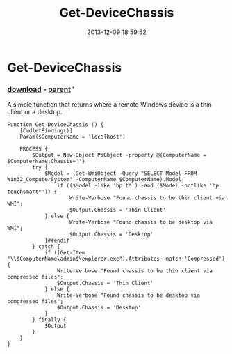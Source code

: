 ﻿---
pid:            4683
parent:         4682
children:       
poster:         Adam Bertram
title:          Get-DeviceChassis
date:           2013-12-09 18:59:52
format:         posh
---

# Get-DeviceChassis

### [download](4683.ps1) - [parent](4682.md)"

A simple function that returns where a remote Windows device is a thin client or a desktop.

```posh
Function Get-DeviceChassis () {
    [CmdletBinding()]
    Param($ComputerName = 'localhost')
 
    PROCESS { 
        $Output = New-Object PsObject -property @{ComputerName = $ComputerName;Chassis=''}
        try {
            $Model = (Get-WmiObject -Query "SELECT Model FROM Win32_ComputerSystem" -ComputerName $ComputerName).Model;
                if (($Model -like 'hp t*') -and ($Model -notlike 'hp touchsmart*')) {
                    Write-Verbose "Found chassis to be thin client via WMI";
                    $Output.Chassis = 'Thin Client'
	    	} else {
                    Write-Verbose "Found chassis to be desktop via WMI";
                    $Output.Chassis = 'Desktop'
	    	}##endif
        } catch {
            if ((Get-Item "\\$ComputerName\admin$\explorer.exe").Attributes -match 'Compressed') {
                Write-Verbose "Found chassis to be thin client via compressed files";
                $Output.Chassis = 'Thin Client'
            } else {
                Write-Verbose "Found chassis to be desktop via compressed files";
                $Output.Chassis = 'Desktop'
            }
        } finally {
            $Output
        }
    }
}
```
